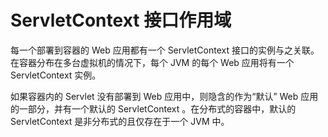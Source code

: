 ServletContext 接口作用域
====

每一个部署到容器的 Web 应用都有一个 ServletContext 接口的实例与之关联。在容器分布在多台虚拟机的情况下，每个 JVM 的每个 Web 应用将有一个 ServletContext 实例。

如果容器内的 Servlet 没有部署到 Web 应用中，则隐含的作为“默认” Web 应用的一部分，并有一个默认的 ServletContext 。在分布式的容器中，默认的 ServletContext 是非分布式的且仅存在于一个 JVM 中。